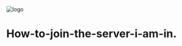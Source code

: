![logo](https://user-images.githubusercontent.com/90277980/132389628-a5a71209-abbb-4b85-be25-b8a6867ae4be.png)
# How-to-join-the-server-i-am-in.
